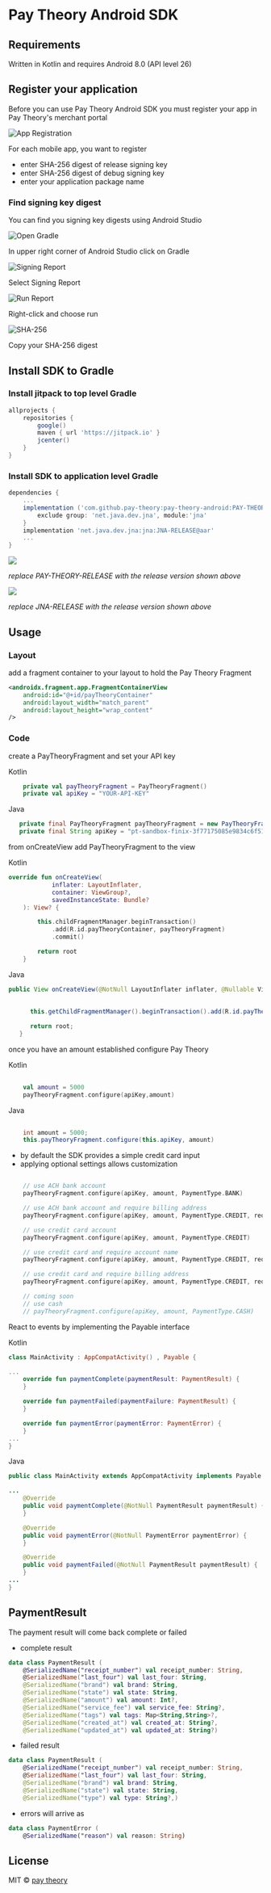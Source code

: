 # Pay Theory Android SDK

## Requirements

Written in Kotlin and requires Android 8.0 (API level 26)

## Register your application

Before you can use Pay Theory Android SDK you must register your app in Pay Theory's merchant portal

![App Registration](http://books-ui-assets.s3-website-us-east-1.amazonaws.com/android/android-registration.png)

For each mobile app, you want to register 
*   enter SHA-256 digest of release signing key
*   enter SHA-256 digest of debug signing key
*   enter your application package name

### Find signing key digest

You can find you signing key digests using Android Studio

![Open Gradle](http://books-ui-assets.s3-website-us-east-1.amazonaws.com/android/open-gradle)

In upper right corner of Android Studio click on Gradle

![Signing Report](http://books-ui-assets.s3-website-us-east-1.amazonaws.com/android/signing-report)

Select Signing Report

![Run Report](http://books-ui-assets.s3-website-us-east-1.amazonaws.com/android/run-report)

Right-click and choose run

![SHA-256](http://books-ui-assets.s3-website-us-east-1.amazonaws.com/android/sha-256)

Copy your SHA-256 digest

## Install SDK to Gradle

### Install jitpack to top level Gradle

```gradle
allprojects {
    repositories {
        google()
        maven { url 'https://jitpack.io' }
        jcenter()
    }
}
```

### Install SDK to application level Gradle

```gradle
dependencies {
    ...
    implementation ('com.github.pay-theory:pay-theory-android:PAY-THEORY-RELEASE') {
        exclude group: 'net.java.dev.jna', module:'jna'
    }
    implementation 'net.java.dev.jna:jna:JNA-RELEASE@aar'
    ...
}
```

[![](https://jitpack.io/v/pay-theory/pay-theory-android.svg)](https://jitpack.io/#pay-theory/pay-theory-android)

_replace PAY-THEORY-RELEASE with the release version shown above_

[![](https://jitpack.io/v/java-native-access/jna.svg)](https://jitpack.io/#java-native-access/jna)

_replace JNA-RELEASE with the release version shown above_

## Usage

### Layout

add a fragment container to your layout to hold the Pay Theory Fragment

```xml
<androidx.fragment.app.FragmentContainerView
    android:id="@+id/payTheoryContainer"
    android:layout_width="match_parent"
    android:layout_height="wrap_content"
/>
```

### Code

create a PayTheoryFragment and set your API key

Kotlin
```Kotlin
    private val payTheoryFragment = PayTheoryFragment()
    private val apiKey = "YOUR-API-KEY"
```

Java
```Java
   private final PayTheoryFragment payTheoryFragment = new PayTheoryFragment();
   private final String apiKey = "pt-sandbox-finix-3f77175085e9834c6f514a77eddfdb87";
```

from onCreateView add PayTheoryFragment to the view

Kotlin
```Kotlin
override fun onCreateView(
            inflater: LayoutInflater,
            container: ViewGroup?,
            savedInstanceState: Bundle?
    ): View? {

        this.childFragmentManager.beginTransaction()
            .add(R.id.payTheoryContainer, payTheoryFragment)
            .commit()

        return root
    }
```

Java
```Java
public View onCreateView(@NotNull LayoutInflater inflater, @Nullable ViewGroup container, @Nullable Bundle savedInstanceState) {
      

      this.getChildFragmentManager().beginTransaction().add(R.id.payTheoryContainer, (Fragment)this.payTheoryFragment).commit();
      
      return root;
   }
```

once you have an amount established configure Pay Theory

Kotlin
```Kotlin
    
    val amount = 5000
    payTheoryFragment.configure(apiKey,amount)

```

Java
```Java
    
    int amount = 5000;
    this.payTheoryFragment.configure(this.apiKey, amount)

```

*   by default the SDK provides a simple credit card input
*   applying optional settings allows customization

```Kotlin

    // use ACH bank account
    payTheoryFragment.configure(apiKey, amount, PaymentType.BANK)

    // use ACH bank account and require billing address
    payTheoryFragment.configure(apiKey, amount, PaymentType.CREDIT, requireAccountName:true, requireBillingAddress:true)

    // use credit card account
    payTheoryFragment.configure(apiKey, amount, PaymentType.CREDIT)

    // use credit card and require account name
    payTheoryFragment.configure(apiKey, amount, PaymentType.CREDIT, requireAccountName:true)

    // use credit card and require billing address
    payTheoryFragment.configure(apiKey, amount, PaymentType.CREDIT, requireAccountName:true, requireBillingAddress:true)

    // coming soon
    // use cash
    // payTheoryFragment.configure(apiKey, amount, PaymentType.CASH)

```

React to events by implementing the Payable interface

Kotlin
```Kotlin
class MainActivity : AppCompatActivity() , Payable {

...
    override fun paymentComplete(paymentResult: PaymentResult) {
    }

    override fun paymentFailed(paymentFailure: PaymentResult) {
    }

    override fun paymentError(paymentError: PaymentError) {
    }
...
}
```

Java
```Java
public class MainActivity extends AppCompatActivity implements Payable {

...
    @Override
    public void paymentComplete(@NotNull PaymentResult paymentResult) {
    }

    @Override
    public void paymentError(@NotNull PaymentError paymentError) {
    }

    @Override
    public void paymentFailed(@NotNull PaymentResult paymentResult) {
    }
...
}
```

## PaymentResult

The payment result will come back complete or failed

*   complete result
 
```Kotlin
data class PaymentResult (
    @SerializedName("receipt_number") val receipt_number: String,
    @SerializedName("last_four") val last_four: String,
    @SerializedName("brand") val brand: String,
    @SerializedName("state") val state: String,
    @SerializedName("amount") val amount: Int?,
    @SerializedName("service_fee") val service_fee: String?,
    @SerializedName("tags") val tags: Map<String,String>?,
    @SerializedName("created_at") val created_at: String?,
    @SerializedName("updated_at") val updated_at: String?)
```
*   failed result

```Kotlin
data class PaymentResult (
    @SerializedName("receipt_number") val receipt_number: String,
    @SerializedName("last_four") val last_four: String,
    @SerializedName("brand") val brand: String,
    @SerializedName("state") val state: String,
    @SerializedName("type") val type: String?,)
```

*   errors will arrive as

```Kotlin
data class PaymentError (
    @SerializedName("reason") val reason: String)
```

## License

MIT © [pay theory](https://github.com/pay-theory)
